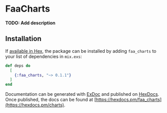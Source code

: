 # FaaCharts

**TODO: Add description**

## Installation

If [available in Hex](https://hex.pm/docs/publish), the package can be installed
by adding `faa_charts` to your list of dependencies in `mix.exs`:

```elixir
def deps do
  [
    {:faa_charts, "~> 0.1.1"}
  ]
end
```

Documentation can be generated with [ExDoc](https://github.com/elixir-lang/ex_doc)
and published on [HexDocs](https://hexdocs.pm). Once published, the docs can
be found at [https://hexdocs.pm/faa_charts](https://hexdocs.pm/charts).
